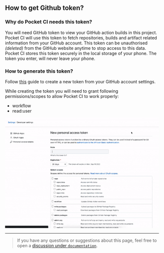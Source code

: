 ## How to get Github token?

### Why do Pocket CI needs this token?
You will need GitHub token to view your GitHub action builds in this project. Pocket CI will use this token to fetch repositories, builds and artifact related information from your GitHub account. This token can be unauthorised _(deleted)_ from the GitHub website anytime to stop access to this data. Pocket CI stores this token securely in the local storage of your phone. The token you enter, will never leave your phone.

### How to generate this token?

Follow [this](https://docs.github.com/en/enterprise-server@3.4/authentication/keeping-your-account-and-data-secure/creating-a-personal-access-token) guide to create a new token from your GitHub account settings. 

While creating the token you will need to grant following permissions/scopes to allow Pocket CI to work properly:
- workflow
- read:user

<img src="./img/github-token-guide.gif" alt="How to generate GitHub token?"/>

----
> If you have any questions or suggestions about this page, feel free to open a [discussion under `documentation`](https://github.com/kevalpatel2106/pocket-ci/discussions/new?category=documentation).
